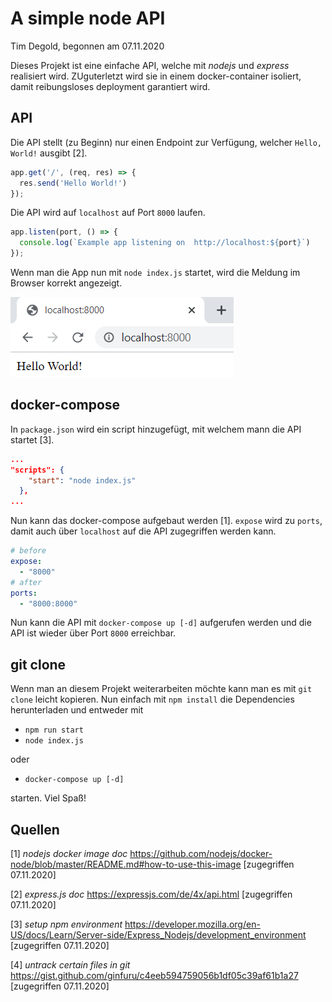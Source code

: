 # A simple node API
Tim Degold, begonnen am 07.11.2020

Dieses Projekt ist eine einfache API, welche mit *nodejs* und *express* realisiert wird. ZUguterletzt wird sie in einem docker-container isoliert, damit reibungsloses deployment garantiert wird.

## API
Die API stellt (zu Beginn) nur einen Endpoint zur Verfügung, welcher `Hello, World!` ausgibt [2].

```javascript
app.get('/', (req, res) => {
  res.send('Hello World!')
});
```

Die API wird auf `localhost` auf Port `8000` laufen.

```javascript
app.listen(port, () => {
  console.log(`Example app listening on  http://localhost:${port}`)
});
```

Wenn man die App nun mit `node index.js` startet, wird die Meldung im Browser korrekt angezeigt.

![helloworld](img/helloworld.png)

## docker-compose
In `package.json` wird ein script hinzugefügt, mit welchem mann die API startet [3].

```json
...
"scripts": {
    "start": "node index.js"
  },
...
```

Nun kann das docker-compose aufgebaut werden [1]. `expose` wird zu `ports`, damit auch über `localhost` auf die API zugegriffen werden kann.

```yml
# before
expose:
  - "8000"
# after
ports:
  - "8000:8000"
```

Nun kann die API mit `docker-compose up [-d]` aufgerufen werden und die API ist wieder über Port `8000` erreichbar.

## git clone
Wenn man an diesem Projekt weiterarbeiten möchte kann man es mit `git clone` leicht kopieren. Nun einfach mit `npm install` die Dependencies herunterladen und entweder mit 
- `npm run start`
- `node index.js`

oder

- `docker-compose up [-d]`

starten. Viel Spaß!


## Quellen
[1] *nodejs docker image doc* https://github.com/nodejs/docker-node/blob/master/README.md#how-to-use-this-image [zugegriffen 07.11.2020]

[2] *express.js doc* https://expressjs.com/de/4x/api.html [zugegriffen 07.11.2020]

[3] *setup npm environment* https://developer.mozilla.org/en-US/docs/Learn/Server-side/Express_Nodejs/development_environment [zugegriffen 07.11.2020]

[4] *untrack certain files in git* https://gist.github.com/ginfuru/c4eeb594759056b1df05c39af61b1a27 [zugegriffen 07.11.2020]